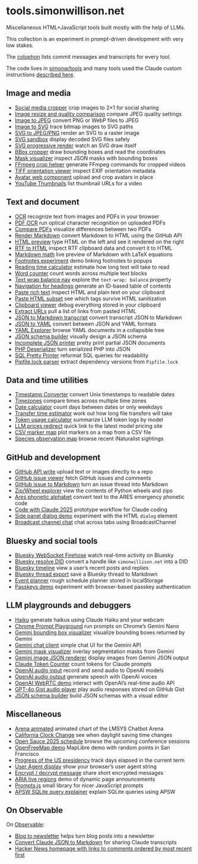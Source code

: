 # tools.simonwillison.net

Miscellaneous HTML+JavaScript tools built mostly with the help of LLMs.

This collection is an experiment in prompt-driven development with very low stakes.

The [colophon](https://tools.simonwillison.net/colophon) lists commit messages and transcripts for every tool.

The code lives in [simonw/tools](https://github.com/simonw/tools) and many tools used the Claude custom instructions [described here](https://simonwillison.net/2024/Dec/19/one-shot-python-tools/#custom-instructions).

## Image and media
- [Social media cropper](https://tools.simonwillison.net/social-media-cropper) crop images to 2×1 for social sharing
- [Image resize and quality comparison](https://tools.simonwillison.net/image-resize-quality) compare JPEG quality settings
- [Image to JPEG](https://tools.simonwillison.net/image-to-jpeg) convert PNG or WebP files to JPEG
- [Image to SVG](https://tools.simonwillison.net/image-to-svg) trace bitmap images to SVG paths
- [SVG to JPEG/PNG](https://tools.simonwillison.net/svg-render) render an SVG to a raster image
- [SVG sandbox](https://tools.simonwillison.net/svg-sandbox) display decoded SVG files safely
- [SVG progressive render](https://tools.simonwillison.net/svg-progressive-render) watch an SVG draw itself
- [BBox cropper](https://tools.simonwillison.net/bbox-cropper) draw bounding boxes and read the coordinates
- [Mask visualizer](https://tools.simonwillison.net/mask-visualizer) inspect JSON masks with bounding boxes
- [FFmpeg crop helper](https://tools.simonwillison.net/ffmpeg-crop) generate FFmpeg commands for cropped videos
- [TIFF orientation viewer](https://tools.simonwillison.net/tiff-orientation) inspect EXIF orientation metadata
- [Avatar web component](https://tools.simonwillison.net/avatar-web-component) upload and crop avatars in place
- [YouTube Thumbnails](https://tools.simonwillison.net/youtube-thumbnails) list thumbnail URLs for a video

## Text and document
- [OCR](https://tools.simonwillison.net/ocr) recognize text from images and PDFs in your browser
- [PDF OCR](https://tools.simonwillison.net/pdf-ocr) run optical character recognition on uploaded PDFs
- [Compare PDFs](https://tools.simonwillison.net/compare-pdfs) visualize differences between two PDFs
- [Render Markdown](https://tools.simonwillison.net/render-markdown) convert Markdown to HTML using the GitHub API
- [HTML preview](https://tools.simonwillison.net/html-preview) type HTML on the left and see it rendered on the right
- [RTF to HTML](https://tools.simonwillison.net/rtf-to-html) inspect RTF clipboard data and convert it to HTML
- [Markdown math](https://tools.simonwillison.net/markdown-math) live preview of Markdown with LaTeX equations
- [Footnotes experiment](https://tools.simonwillison.net/footnotes-experiment) demo linking footnotes to popups
- [Reading time calculator](https://tools.simonwillison.net/reading-time) estimate how long text will take to read
- [Word counter](https://tools.simonwillison.net/word-counter) count words across multiple text blocks
- [Text wrap balance nav](https://tools.simonwillison.net/text-wrap-balance-nav) explore the `text-wrap: balance` property
- [Navigation for headings](https://tools.simonwillison.net/nav-for-headings) generate an ID-based table of contents
- [Paste rich text](https://tools.simonwillison.net/paste-rich-text) inspect HTML and plain text on your clipboard
- [Paste HTML subset](https://tools.simonwillison.net/paste-html-subset) see which tags survive HTML sanitization
- [Clipboard viewer](https://tools.simonwillison.net/clipboard-viewer) debug everything stored in your clipboard
- [Extract URLs](https://tools.simonwillison.net/extract-urls) pull a list of links from pasted HTML
- [JSON to Markdown transcript](https://tools.simonwillison.net/json-to-markdown-transcript) convert transcript JSON to Markdown
- [JSON to YAML](https://tools.simonwillison.net/json-to-yaml) convert between JSON and YAML formats
- [YAML Explorer](https://tools.simonwillison.net/yaml-explorer) browse YAML documents in a collapsible tree
- [JSON schema builder](https://tools.simonwillison.net/json-schema-builder) visually design a JSON schema
- [Incomplete JSON printer](https://tools.simonwillison.net/incomplete-json-printer) pretty print partial JSON documents
- [PHP Deserializer](https://tools.simonwillison.net/php-deserializer) turn serialized PHP into JSON
- [SQL Pretty Printer](https://tools.simonwillison.net/sql-pretty-printer) reformat SQL queries for readability
- [Pipfile.lock parser](https://tools.simonwillison.net/pipfile) extract dependency versions from `Pipfile.lock`

## Data and time utilities
- [Timestamp Converter](https://tools.simonwillison.net/unix-timestamp) convert Unix timestamps to readable dates
- [Timezones](https://tools.simonwillison.net/timezones) compare times across multiple time zones
- [Date calculator](https://tools.simonwillison.net/date-calculator) count days between dates or only weekdays
- [Transfer time estimator](https://tools.simonwillison.net/transfer-time) work out how long file transfers will take
- [Token usage calculator](https://tools.simonwillison.net/token-usage) summarize LLM token logs by model
- [LLM prices redirect](https://tools.simonwillison.net/llm-prices) quick link to the latest model pricing site
- [CSV marker map](https://tools.simonwillison.net/csv-marker-map) plot markers on a map from a CSV file
- [Species observation map](https://tools.simonwillison.net/species-observation-map) browse recent iNaturalist sightings

## GitHub and development
- [GitHub API write](https://tools.simonwillison.net/github-api-write) upload text or images directly to a repo
- [GitHub issue viewer](https://tools.simonwillison.net/github-issue) fetch GitHub issues and comments
- [GitHub issue to Markdown](https://tools.simonwillison.net/github-issue-to-markdown) turn an issue thread into Markdown
- [Zip/Wheel explorer](https://tools.simonwillison.net/zip-wheel-explorer) view the contents of Python wheels and zips
- [Ares phonetic alphabet](https://tools.simonwillison.net/ares) convert text to the ARES emergency phonetic code
- [Code with Claude 2025](https://tools.simonwillison.net/code-with-claude-2025) prototype workflow for Claude coding
- [Side panel dialog demo](https://tools.simonwillison.net/side-panel-dialog) experiment with the HTML `dialog` element
- [Broadcast channel chat](https://tools.simonwillison.net/broadcast-channel-chat) chat across tabs using BroadcastChannel

## Bluesky and social tools
- [Bluesky WebSocket Firehose](https://tools.simonwillison.net/bluesky-firehose) watch real-time activity on Bluesky
- [Bluesky resolve DID](https://tools.simonwillison.net/bluesky-resolve) convert a handle like `simonwillison.net` into a DID
- [Bluesky timeline](https://tools.simonwillison.net/bluesky-timeline) view a user’s recent posts and replies
- [Bluesky thread export](https://tools.simonwillison.net/bluesky-thread) save a Bluesky thread to Markdown
- [Event planner](https://tools.simonwillison.net/event-planner) rough schedule planner stored in localStorage
- [Passkeys demo](https://tools.simonwillison.net/passkeys) experiment with browser-based passkey authentication

## LLM playgrounds and debuggers
- [Haiku](https://tools.simonwillison.net/haiku) generate haikus using Claude Haiku and your webcam
- [Chrome Prompt Playground](https://tools.simonwillison.net/chrome-prompt-playground) run prompts on Chrome’s Gemini Nano
- [Gemini bounding box visualizer](https://tools.simonwillison.net/gemini-bbox) visualize bounding boxes returned by Gemini
- [Gemini chat client](https://tools.simonwillison.net/gemini-chat) simple chat UI for the Gemini API
- [Gemini mask visualizer](https://tools.simonwillison.net/gemini-mask) overlay segmentation masks from Gemini
- [Gemini image JSON renderer](https://tools.simonwillison.net/gemini-image-json) display images from Gemini JSON output
- [Claude Token Counter](https://tools.simonwillison.net/claude-token-counter) count tokens for Claude prompts
- [OpenAI audio input](https://tools.simonwillison.net/openai-audio) record and send audio to OpenAI models
- [OpenAI audio output](https://tools.simonwillison.net/openai-audio-output) generate speech with OpenAI voices
- [OpenAI WebRTC demo](https://tools.simonwillison.net/openai-webrtc) interact with OpenAI’s real-time audio API
- [GPT-4o Gist audio player](https://tools.simonwillison.net/gpt-4o-audio-player) play audio responses stored on GitHub Gist
- [JSON schema builder](https://tools.simonwillison.net/json-schema-builder) build JSON schemas with a visual editor

## Miscellaneous
- [Arena animated](https://tools.simonwillison.net/arena-animated) animated chart of the LMSYS Chatbot Arena
- [California Clock Change](https://tools.simonwillison.net/california-clock-change) see when daylight saving time changes
- [Open Sauce 2025 schedule](https://tools.simonwillison.net/open-sauce-2025) browse the upcoming conference sessions
- [OpenFreeMap demo](https://tools.simonwillison.net/openfreemap-demo) MapLibre demo with random points in San Francisco
- [Progress of the US presidency](https://tools.simonwillison.net/progress) track days elapsed in the current term
- [User Agent display](https://tools.simonwillison.net/user-agent) show your browser’s user agent string
- [Encrypt / decrypt message](https://tools.simonwillison.net/encrypt) share short encrypted messages
- [ARIA live regions](https://tools.simonwillison.net/aria-live-regions) demo of dynamic page announcements
- [Prompts.js](https://tools.simonwillison.net/prompts-js) small library for nicer JavaScript prompts
- [APSW SQLite query explainer](https://tools.simonwillison.net/apsw-query) explain SQLite queries using APSW

## On Observable

On [Observable](https://observablehq.com/):

- [Blog to newsletter](https://observablehq.com/@simonw/blog-to-newsletter) helps turn blog posts into a newsletter
- [Convert Claude JSON to Markdown](https://observablehq.com/@simonw/convert-claude-json-to-markdown) for sharing Claude transcripts
- [Hacker News homepage with links to comments ordered by most recent first](https://observablehq.com/@simonw/hacker-news-homepage)
